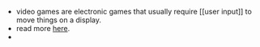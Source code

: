 - video games are electronic games that usually require [[user input]] to move things on a display.
- read more [here](https://en.wikipedia.org/wiki/Video_game).
-